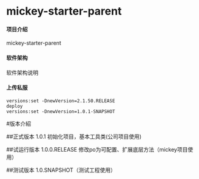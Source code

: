# mickey-starter-parent

#### 项目介绍
mickey-starter-parent

#### 软件架构
软件架构说明

#### 上传私服
```
versions:set -DnewVersion=2.1.50.RELEASE
deploy
versions:set -DnewVersion=1.0.1-SNAPSHOT
```
#版本介紹

##正式版本
1.0.1 初始化项目，基本工具类(公司项目使用)

##试运行版本
1.0.0.RELEASE 修改po为可配置、扩展底层方法（mickey项目使用）

##测试版本
1.0.SNAPSHOT（测试工程使用）